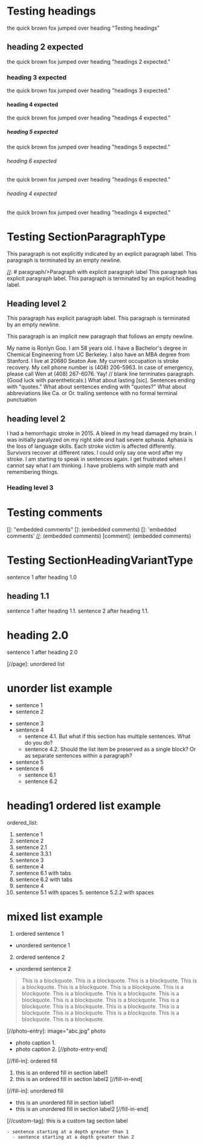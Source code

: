 # Testing headings

the quick brown fox jumped over heading "Testing headings"

## heading 2 expected

the quick brown fox jumped over heading "headings 2 expected."

### heading 3 expected

the quick brown fox jumped over heading "headings 3 expected."

#### heading 4 expected

the quick brown fox jumped over heading "headings 4 expected."

##### heading 5 expected

the quick brown fox jumped over heading "headings 5 expected."

###### heading 6 expected

the quick brown fox jumped over heading "headings 6 expected."

###### heading 4 expected

the quick brown fox jumped over heading "headings 4 expected."

[//]: SectionParagraphType

# Testing SectionParagraphType

This paragraph is not explicitly indicated by an explicit paragraph label.
This paragraph is terminated by an empty newline.

[//]: # paragraph/>Paragraph with explicit paragraph label
This paragraph has explicit paragraph label.
This paragraph is terminated by an explicit heading label.

## Heading level 2

This paragraph has explicit paragraph label.
This paragraph is terminated by an empty newline.

This paragraph is an implicit new paragraph that follows an empty newline.

My name is Ronlyn Goo. I am 58 years old. I have a Bachelor's degree in Chemical Engineering from UC Berkeley. I also have an MBA degree from Stanford. I live at 20680 Seaton Ave. My current occupation is stroke recovery. My cell phone number is (408) 206-5963. In case of emergency, please call Wen at (408) 267-6076. Yay! // blank line terminates paragraph. (Good luck with parentheticals.) What about lasting [sic]. Sentences ending with "quotes." What about sentences ending with "quotes?" What about abbreviations like Ca. or Or. trailing sentence with no formal terminal punctuation

## heading level 2

I had a hemorrhagic stroke in 2015. A bleed in my head damaged my brain.
I was initially paralyzed on my right side and had severe aphasia.
Aphasia is the loss of language skills.
Each stroke victim is affected differently.
Survivors recover at different rates.
I could only say one word after my stroke.
I am starting to speak in sentences again.
I get frustrated when I cannot say what I am thinking.
I have problems with simple math and remembering things.

### Heading level 3

# Testing comments

[]: "embedded comments"
[]: (embedded comments)
[]: 'embedded comments'
[//]: (embedded comments)
[comment]: (embedded comments)

# Testing SectionHeadingVariantType

sentence 1 after heading 1.0

## heading 1.1

sentence 1 after heading 1.1.
sentence 2 after heading 1.1.

# heading 2.0

sentence 1 after heading 2.0
</page>

[//]: SectionUnorderedListVariantType

[//page]: unordered list

# unorder list example

- sentence 1
- sentence 2

* sentence 3
* sentence 4
  - sentence 4.1. But what if this section has multiple sentences. What do you do?
  - sentence 4.2. Should the list item be preserved as a single block? Or as separate sentences within a paragraph?
* sentence 5
* sentence 6
  - sentence 6.1
  - sentence 6.2

# heading1 ordered list example

ordered_list:

1. sentence 1
2. sentence 2
3. sentence 2.1
4. sentence 3.3.1
5. sentence 3
6. sentence 4
7. sentence 6.1 with tabs
8. sentence 6.2 with tabs
9. sentence 4
10. sentence 5.1 with spaces
    5. sentence 5.2.2 with spaces

# mixed list example

1. ordered sentence 1

- unordered sentence 1

2. ordered sentence 2

- unordered sentence 2

> This is a blockquote. This is a blockquote. This is a blockquote. This is a blockquote. This is a blockquote. This is a blockquote. This is a blockquote. This is a blockquote. This is a blockquote. This is a blockquote. This is a blockquote. This is a blockquote. This is a blockquote. This is a blockquote. This is a blockquote. This is a blockquote. This is a blockquote. This is a blockquote. This is a blockquote. This is a blockquote.

[//photo-entry]: image="abc.jpg" photo

- photo caption 1.
- photo caption 2.
  [//photo-entry-end]

[//fill-in]: ordered fill

1. this is an ordered fill in section label1
2. this is an ordered fill in section label2
   [//fill-in-end]

[//fill-in]: unordered fill

- this is an unordered fill in section label1
- this is an unordered fill in section label2
  [//fill-in-end]

[//custom-tag]: this is a custom tag section label

    - sentence starting at a depth greater than 1
      - sentence starting at a depth greater than 2
